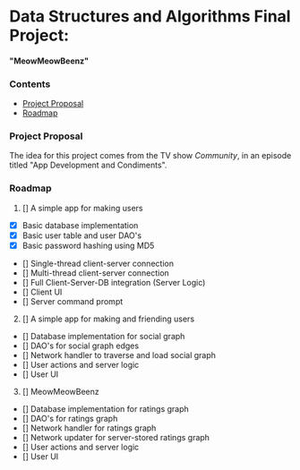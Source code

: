 # Data Structures and Algorithms Final Project:
#### "MeowMeowBeenz"

### Contents
* [Project Proposal]()
* [Roadmap]()

### Project Proposal
The idea for this project comes from the TV show *Community*, in an episode titled "App Development and Condiments".

### Roadmap
1. [] A simple app for making users
  * [x] Basic database implementation
  * [x] Basic user table and user DAO's
  * [x] Basic password hashing using MD5
  * [] Single-thread client-server connection
  * [] Multi-thread client-server connection
  * [] Full Client-Server-DB integration (Server Logic)
  * [] Client UI
  * [] Server command prompt
2. [] A simple app for making and friending users
  * [] Database implementation for social graph
  * [] DAO's for social graph edges
  * [] Network handler to traverse and load social graph
  * [] User actions and server logic
  * [] User UI
3. [] MeowMeowBeenz
  * [] Database implementation for ratings graph
  * [] DAO's for ratings graph
  * [] Network handler for ratings graph
  * [] Network updater for server-stored ratings graph
  * [] User actions and server logic
  * [] User UI
